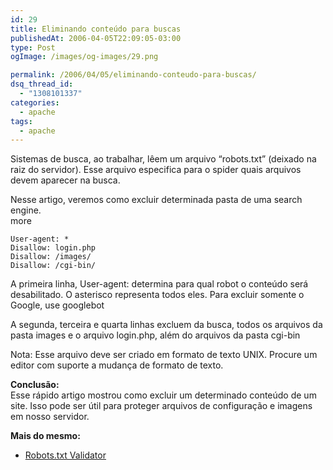 ```yaml
---
id: 29
title: Eliminando conteúdo para buscas
publishedAt: 2006-04-05T22:09:05-03:00
type: Post
ogImage: /images/og-images/29.png

permalink: /2006/04/05/eliminando-conteudo-para-buscas/
dsq_thread_id:
  - "1308101337"
categories:
  - apache
tags:
  - apache
---
```

Sistemas de busca, ao trabalhar, lêem um arquivo &#8220;robots.txt&#8221; (deixado na raiz do servidor). Esse arquivo especifica para o spider quais arquivos devem aparecer na busca.

Nesse artigo, veremos como excluir determinada pasta de uma search engine.  
<span className="hidden">more</span>

```text
User-agent: *
Disallow: login.php
Disallow: /images/
Disallow: /cgi-bin/
```

A primeira linha, User-agent: determina para qual robot o conteúdo será desabilitado. O asterisco representa todos eles. Para excluir somente o Google, use googlebot

A segunda, terceira e quarta linhas excluem da busca, todos os arquivos da pasta images e o arquivo login.php, além do arquivos da pasta cgi-bin

Nota: Esse arquivo deve ser criado em formato de texto UNIX. Procure um editor com suporte a mudança de formato de texto.

**Conclusão:**  
Esse rápido artigo mostrou como excluir um determinado conteúdo de um site. Isso pode ser útil para proteger arquivos de configuração e imagens em nosso servidor.

**Mais do mesmo:**  

- [Robots.txt Validator](http://www.searchengineworld.com/cgi-bin/robotcheck.cgi)
